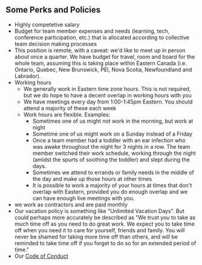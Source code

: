 ## Some Perks and Policies

- Highly competetive salary 
- Budget for team member expenses and needs (learning, tech, conference participation, etc.) that is allocated according to collective team decision making processes
- This position is remote, with a caveat: we'd like to meet up in person about once a quarter. We have budget for travel, room and board for the whole team, assuming this is taking place within Eastern Canada (i.e. Ontario, Quebec, New Brunswick, PEI, Nova Scotia, Newfoundland and Labrador).
- Working hours
    - We generally work in Eastern time zone hours. This is not required, but we do hope to have a decent overlap in working hours with you
    - We have meetings every day from 1:00-1:45pm Eastern.  You should attend a majority of these each week
    - Work hours are flexible. Examples:
        - Sometimes one of us might not work in the morning, but work at night
        - Sometime one of us might work on a Sunday instead of a Friday
        - Once a team member had a toddler with an ear infection who was awake throughout the night for 3 nights in a row. The team member switched their work schedule, working through the night (amidst the spurts of soothing the toddler) and slept during the days.
        - Sometimes we attend to errands or family needs in the middle of the day and make up those hours at other times
        - It is possible to work a majority of your hours at times that don't overlap with Eastern, provided you do enough overlap and we can have enough live meetings with you.
- we work as contractors and are paid monthly
- Our vacation policy is something like "Unlimited Vacation Days". But could perhaps more accurately be described as "We trust you to take as much time off as you need to do great work. We expect you to take time off when you need it to care for yourself, friends and family. You will never be shamed for taking more time off than others, and will be reminded to take time off if you forget to do so for an extended period of time."
- Our [Code of Conduct](https://github.com/kyokan/join-team-metamask/blob/master/CODE-OF-CONDUCT.md)
